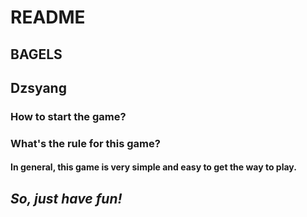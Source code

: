 # README
## BAGELS
## Dzsyang
### How to start the game?


### What's the rule for this game?


#### In general, this game is very simple and easy to get the way to play.

## *So, just have fun!*
